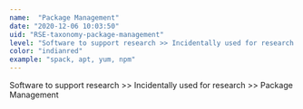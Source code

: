 ```yaml
---
name:  "Package Management"
date: "2020-12-06 10:03:50"
uid: "RSE-taxonomy-package-management"
level: "Software to support research >> Incidentally used for research >> Package Management"
color: "indianred"
example: "spack, apt, yum, npm" 
---
```


Software to support research >> Incidentally used for research >> Package Management